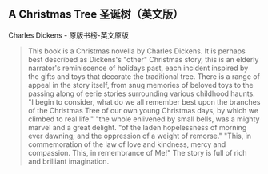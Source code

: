 ## A Christmas Tree 圣诞树（英文版）

Charles Dickens  -  原版书榜-英文原版

> This book is a Christmas novella by Charles Dickens. It is perhaps best described as Dickens's "other" Christmas story, this is an elderly narrator's reminiscence of holidays past, each incident inspired by the gifts and toys that decorate the traditional tree. There is a range of appeal in the story itself, from snug memories of beloved toys to the passing along of eerie stories surrounding various childhood haunts. "I begin to consider, what do we all remember best upon the branches of the Christmas Tree of our own young Christmas days, by which we climbed to real life." "the whole enlivened by small bells, was a mighty marvel and a great delight. "of the laden hopelessness of morning ever dawning; and the oppression of a weight of remorse." "This, in commemoration of the law of love and kindness, mercy and compassion. This, in remembrance of Me!" The story is full of rich and brilliant imagination.
